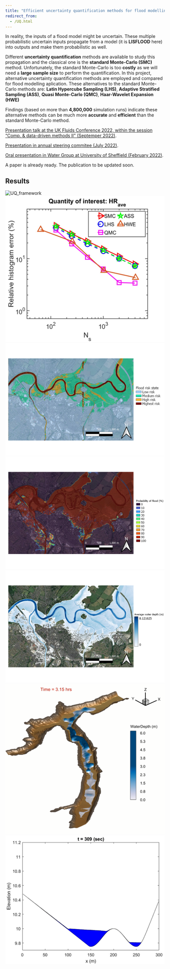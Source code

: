 ```yaml
---
title: "Efficient uncertainty quantification methods for flood modelling with multiple uncertain inputs (C++, Matlab)"
redirect_from: 
  - /UQ.html
---
```


In reality, the inputs of a flood model might be uncertain. These multiple probabilistic uncertain inputs propagate from a model (it is **LISFLOOD** here) into outputs and make them probabilistic as well. 

Different **uncertainty quantification** methods are available to study this propagation and the classical one is the **standard Monte-Carlo (SMC)** method.
Unfortunately, the standard Monte-Carlo is too **costly** as we will need a **large sample size** to perform the quantification. 
In this project, alternative uncertainty quantification methods are employed and compared for flood modelling aplication.
These alternatives to the standard Monte-Carlo methods are: **Latin Hypercube Sampling (LHS)**, **Adaptive Stratified Sampling (ASS)**, **Quasi Monte-Carlo (QMC)**, **Haar-Wavelet Expansion (HWE)**

Findings (based on more than **4,800,000** simulation runs) indicate these alternative methods can be much more **accurate** and **efficient** than the standard Monte-Carlo method. 


[Presentation talk at the UK Fluids Conference 2022, within the session “Comp. & data-driven methods II” (Septemper 2022)](/files/UQ/UQ_UK_fluid_conference.pdf).

[Presentation in annual steering commitee (July 2022)](/files/UQ/UQ_advisory_meeting.pdf).

[Oral presentation in Water Group at University of Sheffield (February 2022)](/files/UQ/UQ_Oral_presentation_in_water_group_at_UoS.pdf).

A paper is already ready. The publication to be updated soon.

## Results
![UQ_framework](/files/UQ/UQ_framework.png)
![Convergence_study](/files/UQ/Convergence_study.jpg)
![flood_risk_state_map](/files/UQ/flood_risk_state_map.png)
![Probability_flood_map](/files/UQ/Probability_flood_map.png)
[![movie](/files/UQ/Average_water_depth.png)](https://www.youtube.com/watch?v=stwTmOMFoak)
[![movie](/files/UQ/EA5.png)](https://www.youtube.com/watch?v=snX5O7XTlls)
[![movie](/files/UQ/EA3.jpg)](https://www.youtube.com/watch?v=pd_x8wpb6nY)
